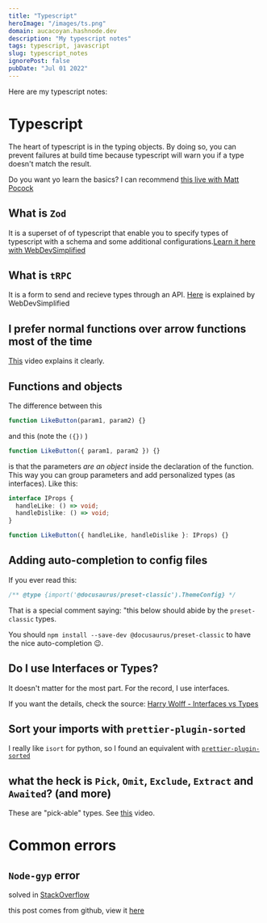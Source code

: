```yaml
---
title: "Typescript"
heroImage: "/images/ts.png"
domain: aucacoyan.hashnode.dev
description: "My typescript notes"
tags: typescript, javascript
slug: typescript_notes
ignorePost: false
pubDate: "Jul 01 2022"
---
```


Here are my typescript notes:

# Typescript

The heart of typescript is in the typing objects. By doing so, you can prevent failures at build time because typescript will warn you if a type doesn't match the result.

Do you want yo learn the basics? I can recommend [this live with Matt Pocock](https://www.youtube.com/watch?v=p6dO9u0M7MQ)

## What is `Zod`

It is a superset of of typescript that enable you to specify types of typescript with a schema and some additional configurations.[Learn it here with WebDevSimplified](https://www.youtube.com/watch?v=9UVPk0Ulm6U)

## What is `tRPC`

It is a form to send and recieve types through an API. [Here](https://www.youtube.com/watch?v=lxnPMB0Jc7E) is explained by WebDevSimplified

## I prefer normal functions over arrow functions most of the time

[This](https://www.youtube.com/watch?v=5iGGvJn8K1U) video explains it clearly.

## Functions and objects

The difference between this

```typescript
function LikeButton(param1, param2) {}
```

and this (note the `({})` )

```typescript
function LikeButton({ param1, param2 }) {}
```

is that the parameters _are an object_ inside the declaration of the function. This way you can group parameters and add personalized types (as interfaces). Like this:

```typescript
interface IProps {
  handleLike: () => void;
  handleDislike: () => void;
}

function LikeButton({ handleLike, handleDislike }: IProps) {}
```

## Adding auto-completion to config files

If you ever read this:

```typescript
/** @type {import('@docusaurus/preset-classic').ThemeConfig} */
```

That is a special comment saying: "this below should abide by the `preset-classic` types.

You should `npm install --save-dev @docusaurus/preset-classic` to have the nice auto-completion 😉.

## Do I use Interfaces or Types?

It doesn't matter for the most part. For the record, I use interfaces.

If you want the details, check the source: [Harry Wolff - Interfaces vs Types](https://www.youtube.com/watch?v=crjIq7LEAYw)

## Sort your imports with `prettier-plugin-sorted`

I really like `isort` for python, so I found an equivalent with [`prettier-plugin-sorted`](https://github.com/ifiokjr/prettier-plugin-sorted)

## what the heck is `Pick`, `Omit`, `Exclude`, `Extract` and `Awaited`? (and more)

These are "pick-able" types. See [this](https://www.youtube.com/watch?v=EU0TB_8KHpY) video.

# Common errors

## `Node-gyp` error

solved in [StackOverflow](https://stackoverflow.com/a/59882818/8552476)

this post comes from github, view it [here](https://github.com/AucaCoyan/blog/blob/main/typescript_notes.md)

